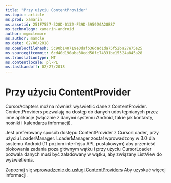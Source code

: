 ```yaml
---
title: "Przy użyciu ContentProvider"
ms.topic: article
ms.prod: xamarin
ms.assetid: 251F7557-328D-0132-F39D-595920A28B87
ms.technology: xamarin-android
author: mgmclemore
ms.author: mamcle
ms.date: 02/06/2018
ms.openlocfilehash: 5c90b140719e0dafb36dad1da75f52ba27e75e25
ms.sourcegitcommit: 6cd40d190abe38edd50fc74331be15324a845a28
ms.translationtype: MT
ms.contentlocale: pl-PL
ms.lasthandoff: 02/27/2018
---
```

# <a name="using-a-contentprovider"></a>Przy użyciu ContentProvider

CursorAdapters można również wyświetlić dane z ContentProvider.
ContentProviders pozwalają na dostęp do danych udostępnianych przez inne aplikacje (włącznie z danymi systemu Android, takie jak kontakty, nośniki i kalendarza informacji).

Jest preferowany sposób dostępu ContentProvider z CursorLoader, przy użyciu LoaderManager. LoaderManager został wprowadzony w 3.0 dla systemu Android (11 poziom interfejsu API, pustakowym) aby przenieść blokowania zadania poza głównym wątku i przy użyciu CursorLoader pozwala danych musi być załadowany w wątku, aby związany ListView do wyświetlenia.

Zapoznaj się [wprowadzenie do usługi ContentProviders](~/android/platform/content-providers/index.md) Aby uzyskać więcej informacji.

